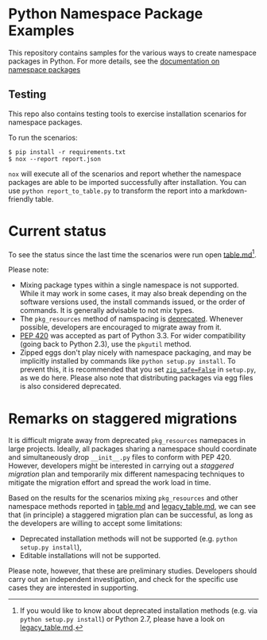 # Python Namespace Package Examples

This repository contains samples for the various ways to create namespace
packages in Python. For more details, see the
[documentation on namespace packages](https://packaging.python.org/namespace_packages/)


## Testing
This repo also contains testing tools to exercise installation scenarios for
namespace packages.

To run the scenarios:

```
$ pip install -r requirements.txt
$ nox --report report.json
```

`nox` will execute all of the scenarios and report whether the namespace
packages are able to be imported successfully after installation. You can
use `python report_to_table.py` to transform the report into a
markdown-friendly table.

# Current status

To see the status since the last time the scenarios were run open [table.md](table.md)[^1].

Please note:
* Mixing package types within a single namespace is not supported. While it may work in some cases, it may also break depending on the software versions used, the install commands issued, or the order of commands. It is generally advisable to not mix types.
* The `pkg_resources` method of namspacing is [deprecated](https://setuptools.pypa.io/en/latest/pkg_resources.html).
  Whenever possible, developers are encouraged to migrate away from it.
* [PEP 420](https://www.python.org/dev/peps/pep-0420/) was accepted as part of Python 3.3. For wider compatibility (going back to Python 2.3), use the `pkgutil` method.
* Zipped eggs don't play nicely with namespace packaging, and may be implicitly installed by commands like `python setup.py install`. To prevent this, it is recommended that you set [`zip_safe=False`](http://setuptools.readthedocs.io/en/latest/setuptools.html#setting-the-zip-safe-flag) in `setup.py`, as we do here. Please also note that distributing packages via egg files is also considered deprecated.

# Remarks on staggered migrations

It is difficult migrate away from deprecated `pkg_resources` namepaces in large projects.
Ideally, all packages sharing a namespace should coordinate and simultaneously drop `__init__.py` files to conform with PEP 420.
However, developers might be interested in carrying out a *staggered migration* plan and temporarily mix different namespacing techniques
to mitigate the migration effort and spread the work load in time.

Based on the results for the scenarios mixing `pkg_resources` and other namespace methods reported in
[table.md](table.md) and [legacy_table.md](legacy_table.md),
we can see that (in principle) a staggered migration plan can be successful,
as long as the developers are willing to accept some limitations:

- Deprecated installation methods will not be supported (e.g. `python setup.py install`),
- Editable installations will not be supported.

Please note, however, that these are preliminary studies.
Developers should carry out an independent investigation, and check for the
specific use cases they are interested in supporting.


[^1]: If you would like to know about deprecated installation methods (e.g. via
  `python setup.py install`) or Python 2.7, please have a look on [legacy_table.md](legacy_table.md).
